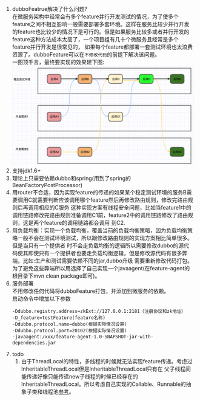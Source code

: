 1. dubboFeatrue解决了什么问题?      
    在微服务架构中经常会有多个feature并行开发测试的情况，为了使多个feature之间不相互影响一般需要部署多套环境。这样在服务比较少并行开发
的feature也比较少的情况下是可行的。但是如果服务比较多或者并行开发的feature这种方法成本太高了，一个项目组有几十个微服务且经常是多个feature并行开发是很常见的，
如果每个feature都部署一套测试环境也太浪费资源了。dubboFeature可以在`不修改代码`的前提下解决该问题。     
     一图顶千言，最终要实现的效果建下图:     
 ![](z.png)     
1. 支持jdk1.6+
1. 理论上只需要依赖dubbo和spring(用到了spring的BeanFactoryPostProcessor)
1. 用router不合适，因为实现feature的传递的如果某个稳定测试环境的服务B需要调用C就需要判断应该调用哪个feature然后再修改路由规则，修改完路由规则后再调用相应的C服务
这种实现方案有线程安全问题，比如当feature1中的调用链路修改完路由规则准备调用C1前，feature2中的调用链路修改了路由规则，这是两个feature的调用链路都会调用
到C2.
1. 用负载均衡：实现一个负载均衡，覆盖当前的负载均衡策略，因为负载均衡策略一般不会在测试环境测试，所以跟修改路由规则的实现方案相比简单很多。但是当只有一个提供者
时不会走负载均衡的逻辑所以需要修改dubbo的源代码使其即使只有一个提供者也要走负载均衡逻辑，但是修改源代码有很多弊端，比如:生产和测试需要依赖不同的jar,dubbo升级
需要重新修改代码打包。为了避免这些弊端所以用选择了自己实现一个javaagent(在feature-agent的根目录下mvn clean package即可)。
1. 服务部署      
不用修改任何代码将dubboFeature打包，并添加到微服务的依赖。    
启动命令中增加以下参数      
    ``` 
    -Ddubbo.registry.address=zkExt://127.0.0.1:2181（注册协议和zk地址）
    -D_feature=testFeature(feature名称)
    -Ddubbo.protocol.name=dubbo(根据实际情况设置) 
    -Ddubbo.protocol.port=20102(根据实际情况设置) 
    -javaagent:/xxx/feature-agent-1.0-SNAPSHOT-jar-with-dependencies.jar
    ```
1. todo 
    1. 由于ThreadLocal的特性，多线程的时候就无法实现feature传递。考虑过InheritableThreadLocal但是InheritableThreadLocal只有在
   父子线程间能传递好像只能传递new子线程的时候已经存在的InheritableThreadLocal。所以考虑自己实现的Callable、Runnable的抽象子类和线程池[参考](https://zhuanlan.zhihu.com/p/25243399)。
